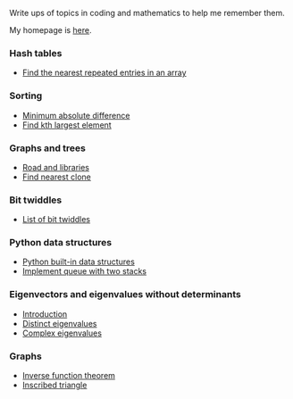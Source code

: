 Write ups of topics in coding and mathematics to help me remember them.

My homepage is [here](https://mwpb.uk).

### Hash tables

* [Find the nearest repeated entries in an array](nearest_repeated_entries.md)

### Sorting

* [Minimum absolute difference](nearest_abs_difference.md)
* [Find kth largest element](find-kth-largest-element.md)

### Graphs and trees

* [Road and libraries](roads-and-libraries.md)
* [Find nearest clone](find-nearest-clone.md)

### Bit twiddles

* [List of bit twiddles](list-bit-twiddles.md)

### Python data structures

* [Python built-in data structures](python-data-structures.md)
* [Implement queue with two stacks](q-with-two-stacks.md)

### Eigenvectors and eigenvalues without determinants

* [Introduction](introEigenvectors.md)
* [Distinct eigenvalues](distinctEigenvalues.md)
* [Complex eigenvalues](complexEigenvalues.md)

### Graphs

* [Inverse function theorem](inverse-function-theorem.html)
* [Inscribed triangle](inscribed.html)